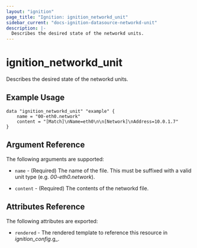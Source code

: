 ```yaml
---
layout: "ignition"
page_title: "Ignition: ignition_networkd_unit"
sidebar_current: "docs-ignition-datasource-networkd-unit"
description: |-
  Describes the desired state of the networkd units.
---
```


# ignition\_networkd\_unit

Describes the desired state of the networkd units.

## Example Usage

```hcl
data "ignition_networkd_unit" "example" {
	name = "00-eth0.network"
	content = "[Match]\nName=eth0\n\n[Network]\nAddress=10.0.1.7"
}
```

## Argument Reference

The following arguments are supported:

* `name` - (Required) The name of the file. This must be suffixed with a valid unit type (e.g. _00-eth0.network_).

* `content` - (Required) The contents of the networkd file.

## Attributes Reference

The following attributes are exported:

* `rendered` - The rendered template to reference this resource in _ignition_config_.g_.
